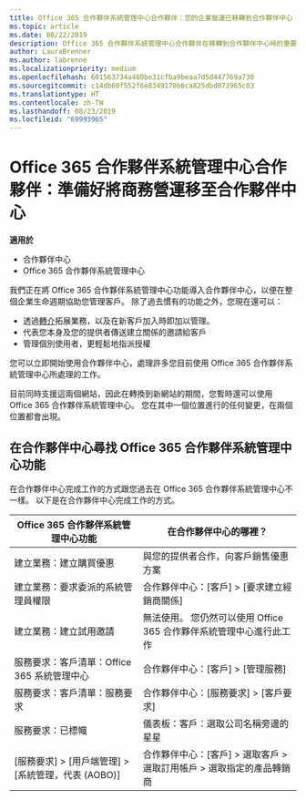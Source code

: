 ```yaml
---
title: Office 365 合作夥伴系統管理中心合作夥伴：您的企業營運已移轉到合作夥伴中心 | 合作夥伴中心
ms.topic: article
ms.date: 08/22/2019
description: Office 365 合作夥伴系統管理中心合作夥伴在移轉到合作夥伴中心時的重要考量
author: LauraBrenner
ms.author: labrenne
ms.localizationpriority: medium
ms.openlocfilehash: 601563734a460be31cfba9beaa7d5d447769a730
ms.sourcegitcommit: c14db60f552f6e8349170b6ca825dbd073965c03
ms.translationtype: HT
ms.contentlocale: zh-TW
ms.lasthandoff: 08/23/2019
ms.locfileid: "69993965"
---
```

# <a name="office-365-partner-admin-center-partners-get-ready-to-move-business-operations-to-partner-center"></a>Office 365 合作夥伴系統管理中心合作夥伴：準備好將商務營運移至合作夥伴中心

**適用於** 

- 合作夥伴中心
- Office 365 合作夥伴系統管理中心

我們正在將 Office 365 合作夥伴系統管理中心功能導入合作夥伴中心，以便在整個企業生命週期協助您管理客戶。 除了過去慣有的功能之外，您現在還可以： 

*  透過[轉介](referrals.md)拓展業務，以及在新客戶加入時即加以管理。
*  代表您本身及您的提供者傳送建立關係的邀請給客戶
*  管理個別使用者，更輕鬆地指派授權

您可以立即開始使用合作夥伴中心，處理許多您目前使用 Office 365 合作夥伴系統管理中心所處理的工作。 

目前同時支援這兩個網站，因此在轉換到新網站的期間，您暫時還可以使用 Office 365 合作夥伴系統管理中心。 您在其中一個位置進行的任何變更，在兩個位置都會出現。

## <a name="find-office-365-partner-admin-center-features-in-partner-center"></a>在合作夥伴中心尋找 Office 365 合作夥伴系統管理中心功能

在合作夥伴中心完成工作的方式跟您過去在 Office 365 合作夥伴系統管理中心不一樣。 以下是在合作夥伴中心完成工作的方式。

| Office 365 合作夥伴系統管理中心功能                       | 在合作夥伴中心的哪裡？ | 
|   -----------------------------------------------  | -------------- |
| 建立業務：建立購買優惠 | 與您的提供者合作，向客戶銷售優惠方案 |
| 建立業務：要求委派的系統管理員權限 | 合作夥伴中心：[客戶] > [要求建立經銷商關係] |
| 建立業務：建立試用邀請 | 無法使用。 您仍然可以使用 Office 365 合作夥伴系統管理中心進行此工作 |
| 服務要求：客戶清單：Office 365 系統管理中心 | 合作夥伴中心：[客戶] > [管理服務] |
| 服務要求：客戶清單：服務要求 | 合作夥伴中心：[服務要求] > [客戶要求] |
| 服務要求：已標幟 | 儀表板：客戶：選取公司名稱旁邊的星星 |
| [服務要求] > [用戶端管理] > [系統管理，代表 (AOBO)] | 合作夥伴中心：[客戶] > 選取客戶 > 選取訂用帳戶 > 選取指定的產品轉銷商 |

